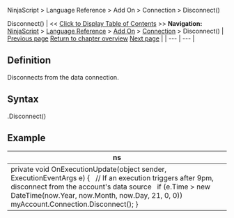 ﻿
NinjaScript > Language Reference > Add On > Connection > Disconnect()

Disconnect()
| << [Click to Display Table of Contents](disconnect.md) >> **Navigation:**     [NinjaScript](ninjascript-1.md) > [Language Reference](language_reference_wip-1.md) > [Add On](add_on-1.md) > [Connection](connection_class-1.md) > Disconnect() | [Previous page](connectionstatusupdate-1.md) [Return to chapter overview](connection_class-1.md) [Next page](connections_options-1.md) |
| --- | --- |
## Definition
Disconnects from the data connection.
 
## Syntax
<Connection>.Disconnect()

## Example
| ns |
| --- |
| private void OnExecutionUpdate(object sender, ExecutionEventArgs e) {    // If an execution triggers after 9pm, disconnect from the account's data source    if (e.Time > new DateTime(now.Year, now.Month, now.Day, 21, 0, 0))        myAccount.Connection.Disconnect(); } |
